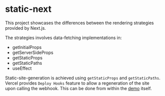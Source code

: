 # static-next

This project showcases the differences between the rendering strategies provided by Next.js.

The strategies involves data-fetching implementations in:

-   getInitialProps
-   getServerSideProps
-   getStaticProps
-   getStaticPaths
-   useEffect

Static-site-generation is achieved using `getStaticProps` and `getStaticPaths`. Vercel provides `Deploy Hooks` feature to allow a regeneration of the site upon calling the webhook. This can be done from within the [demo](https://static-next.vercel.app) itself.
